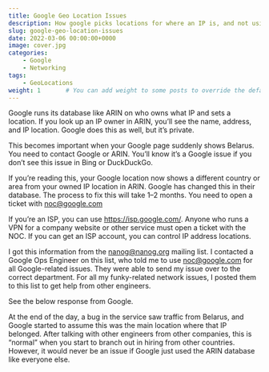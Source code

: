 ```yaml
---
title: Google Geo Location Issues
description: How google picks locations for where an IP is, and not using ARIN.
slug: google-geo-location-issues
date: 2022-03-06 00:00:00+0000
image: cover.jpg
categories:
    - Google
    - Networking
tags:
    - GeoLocations
weight: 1       # You can add weight to some posts to override the default sorting (date descending)
---
```

Google runs its database like ARIN on who owns what IP and sets a location. If you look up an IP owner in ARIN, you’ll see the name, address, and IP location. Google does this as well, but it’s private.

This becomes important when your Google page suddenly shows Belarus. You need to contact Google or ARIN. You’ll know it’s a Google issue if you don’t see this issue in Bing or DuckDuckGo.

If you’re reading this, your Google location now shows a different country or area from your owned IP location in ARIN. Google has changed this in their database. The process to fix this will take 1–2 months. You need to open a ticket with noc@google.com

If you’re an ISP, you can use https://isp.google.com/. Anyone who runs a VPN for a company website or other service must open a ticket with the NOC. If you can get an ISP account, you can control IP address locations.

I got this information from the nanog@nanog.org mailing list. I contacted a Google Ops Engineer on this list, who told me to use noc@google.com for all Google-related issues. They were able to send my issue over to the correct department. For all my funky-related network issues, I posted them to this list to get help from other engineers.

See the below response from Google.

At the end of the day, a bug in the service saw traffic from Belarus, and Google started to assume this was the main location where that IP belonged. After talking with other engineers from other companies, this is “normal” when you start to branch out in hiring from other countries. However, it would never be an issue if Google just used the ARIN database like everyone else.
